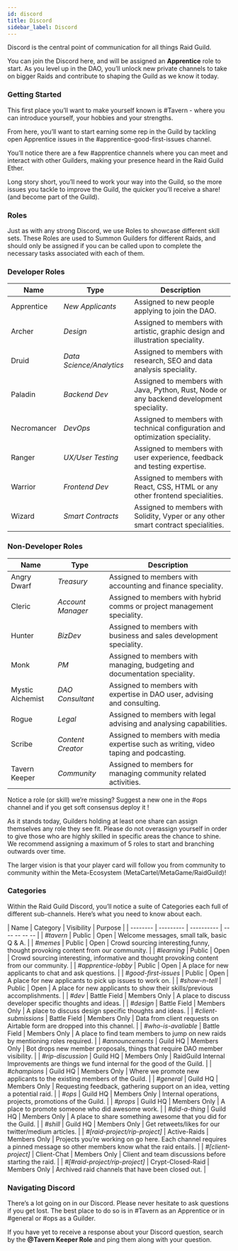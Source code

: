 ```yaml
---
id: discord
title: Discord
sidebar_label: Discord
---
```


Discord is the central point of communication for all things Raid Guild.

You can join the Discord here, and will be assigned an **Apprentice** role to start. As you level up in the DAO, you’ll unlock new private channels to take on bigger Raids and contribute to shaping the Guild as we know it today.

### Getting Started

This first place you’ll want to make yourself known is #Tavern - where you can introduce yourself, your hobbies and your strengths.

From here, you’ll want to start earning some rep in the Guild by tackling open Apprentice issues in the #apprentice-good-first-issues channel.

You’ll notice there are a few #apprentice channels where you can meet and interact with other Guilders, making your presence heard in the Raid Guild Ether.

Long story short, you’ll need to work your way into the Guild, so the more issues you tackle to improve the Guild, the quicker you’ll receive a share! (and become part of the Guild).

### Roles

Just as with any strong Discord, we use Roles to showcase different skill sets. These Roles are used to Summon Guilders for different Raids, and should only be assigned if you can be called upon to complete the necessary tasks associated with each of them.

### Developer Roles

| Name | Type      | Description     |
| -------- | --------- | ---------- |
| Apprentice  | _New Applicants_ | Assigned to new people applying to join the DAO. |
| Archer  | _Design_ | Assigned to members with artistic, graphic design and illustration speciality. |
| Druid  | _Data Science/Analytics_ | Assigned to members with research, SEO and data analysis speciality. |
| Paladin  | _Backend Dev_ | Assigned to members with Java, Python, Rust, Node or any backend development speciality. |
| Necromancer  | _DevOps_ | Assigned to members with technical configuration and optimization speciality. |
| Ranger  | _UX/User Testing_ | Assigned to members with user experience, feedback and testing expertise. |
| Warrior  | _Frontend Dev_ | Assigned to members with React, CSS, HTML or any other frontend specialities. |
| Wizard  | _Smart Contracts_ | Assigned to members with Solidity, Vyper or any other smart contract specialities. |

### Non-Developer Roles

| Name | Type      | Description     |
| -------- | --------- | ---------- |
| Angry Dwarf  | _Treasury_ | Assigned to members with accounting and finance speciality. |
| Cleric  | _Account Manager_ | Assigned to members with hybrid comms or project management speciality. |
| Hunter  | _BizDev_ | Assigned to members with business and sales development speciality. |
| Monk  | _PM_ | Assigned to members with managing, budgeting and documentation speciality. |
| Mystic Alchemist  | _DAO Consultant_ | Assigned to members with expertise in DAO user, advising and consulting. |
| Rogue  | _Legal_ | Assigned to members with legal advising and analysing capabilities. |
| Scribe  | _Content Creator_ | Assigned to members with media expertise such as writing, video taping and podcasting. |
| Tavern Keeper  | _Community_ | Assigned to members for managing community related activities. |

Notice a role (or skill) we’re missing? Suggest a new one in the #ops channel and if you get soft consensus deploy it ! 

As it stands today, Guilders holding at least one share can assign themselves any role they see fit. Please do not overassign yourself in order to give those who are highly skilled in specific areas the chance to shine. We recommend assigning a maximum of 5 roles to start and branching outwards over time.

The larger vision is that your player card will follow you from community to community within the Meta-Ecosystem (MetaCartel/MetaGame/RaidGuild)!

### Categories

Within the Raid Guild Discord, you’ll notice a suite of Categories each full of different sub-channels. Here’s what you need to know about each.

| Name | Category      | Visibility | Purpose |
| -------- | --------- | ---------- | -- -- -- -- -- |
| _#tavern_  | Public | Open | Welcome messages, small talk, basic Q & A. |
| _#memes_  | Public | Open | Crowd sourcing interesting,funny, thought provoking content from our community. |
| _#learning_  | Public | Open | Crowd sourcing interesting, informative and thought provoking content from our community. |
| _#apprentice-lobby_  | Public | Open | A place for new applicants to chat and ask questions. |
| _#good-first-issues_  | Public | Open | A place for new applicants to pick up issues to work on. |
| _#show-n-tell_  | Public | Open | A place for new applicants to show their skills/previous accomplishments. |
| _#dev_  | Battle Field | Members Only | A place to discuss developer specific thoughts and ideas. |
| _#design_  | Battle Field | Members Only | A place to discuss design specific thoughts and ideas. |
| _#client-submissions_  | Battle Field | Members Only | Data from client requests on Airtable form are dropped into this channel. |
| _#who-is-avaliable_  | Battle Field | Members Only | A place to find team members to jump on new raids by mentioning roles required. |
| _#announcements_  | Guild HQ | Members Only | Bot drops new member proposals, things that require DAO member visibility. |
| _#rip-discussion_  | Guild HQ | Members Only | RaidGuild Internal Improvements are things we fund internal for the good of the Guild. |
| _#champions_  | Guild HQ | Members Only | Where we promote new applicants to the existing members of the Guild. |
| _#general_  | Guild HQ | Members Only | Requesting feedback, gathering support on an idea, vetting a potential raid. |
| _#ops_  | Guild HQ | Members Only | Internal operations, projects, promotions of the Guild. |
| _#props_  | Guild HQ | Members Only | A place to promote someone who did awesome work. |
| _#did-a-thing_ | Guild HQ | Members Only | A place to share something awesome that you did for the Guild. |
| _#shill_ | Guild HQ | Members Only | Get retweets/likes for our twitter/medium articles. |
| _#[raid-project/rip-project]_ | Active-Raids | Members Only | Projects you’re working on go here. Each channel requires a pinned message so other members know what the raid entails. |
| _#[client-project]_ | Client-Chat | Members Only | Client and team discussions before starting the raid. |
| _#[#raid-project/rip-project]_ | Crypt-Closed-Raid | Members Only | Archived raid channels that have been closed out. |

### Navigating Discord

There’s a lot going on in our Discord. Please never hesitate to ask questions if you get lost. The best place to do so is in #Tavern as an Apprentice or in #general or #ops as a Guilder.

If you have yet to receive a response about your Discord question, search by the **@Tavern Keeper Role** and ping them along with your question.